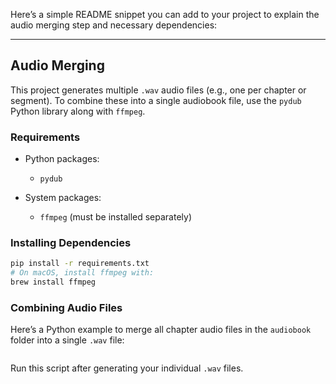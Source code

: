 Here’s a simple README snippet you can add to your project to explain the audio merging step and necessary dependencies:

---

## Audio Merging

This project generates multiple `.wav` audio files (e.g., one per chapter or segment). To combine these into a single audiobook file, use the `pydub` Python library along with `ffmpeg`.

### Requirements

* Python packages:

  * `pydub`
* System packages:

  * `ffmpeg` (must be installed separately)

### Installing Dependencies

```bash
pip install -r requirements.txt
# On macOS, install ffmpeg with:
brew install ffmpeg
```

### Combining Audio Files

Here’s a Python example to merge all chapter audio files in the `audiobook` folder into a single `.wav` file:

```python

```

Run this script after generating your individual `.wav` files.
